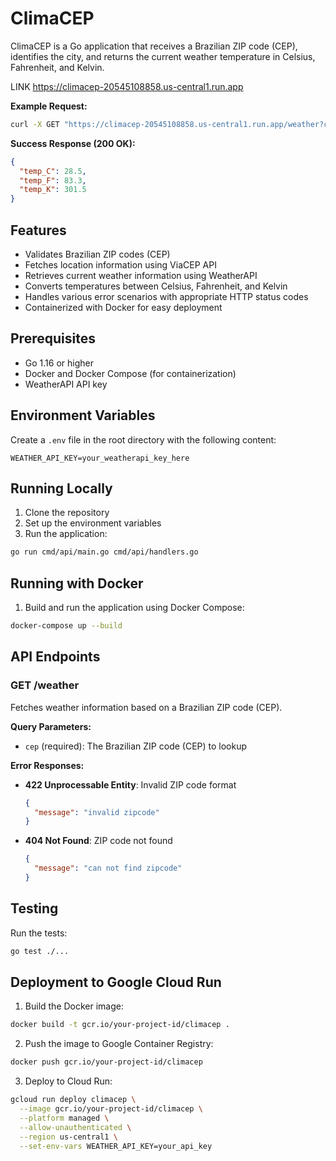 # ClimaCEP

ClimaCEP is a Go application that receives a Brazilian ZIP code (CEP), identifies the city, and returns the current weather temperature in Celsius, Fahrenheit, and Kelvin.

LINK https://climacep-20545108858.us-central1.run.app

**Example Request:**

```bash
curl -X GET "https://climacep-20545108858.us-central1.run.app/weather?cep=01001000"
```

**Success Response (200 OK):**

```json
{
  "temp_C": 28.5,
  "temp_F": 83.3,
  "temp_K": 301.5
}
```

## Features

- Validates Brazilian ZIP codes (CEP)
- Fetches location information using ViaCEP API
- Retrieves current weather information using WeatherAPI
- Converts temperatures between Celsius, Fahrenheit, and Kelvin
- Handles various error scenarios with appropriate HTTP status codes
- Containerized with Docker for easy deployment

## Prerequisites

- Go 1.16 or higher
- Docker and Docker Compose (for containerization)
- WeatherAPI API key

## Environment Variables

Create a `.env` file in the root directory with the following content:

```
WEATHER_API_KEY=your_weatherapi_key_here
```

## Running Locally

1. Clone the repository
2. Set up the environment variables
3. Run the application:

```bash
go run cmd/api/main.go cmd/api/handlers.go
```

## Running with Docker

1. Build and run the application using Docker Compose:

```bash
docker-compose up --build
```

## API Endpoints

### GET /weather

Fetches weather information based on a Brazilian ZIP code (CEP).

**Query Parameters:**

- `cep` (required): The Brazilian ZIP code (CEP) to lookup

**Error Responses:**

- **422 Unprocessable Entity**: Invalid ZIP code format
  ```json
  {
    "message": "invalid zipcode"
  }
  ```

- **404 Not Found**: ZIP code not found
  ```json
  {
    "message": "can not find zipcode"
  }
  ```

## Testing

Run the tests:

```bash
go test ./...
```

## Deployment to Google Cloud Run

1. Build the Docker image:

```bash
docker build -t gcr.io/your-project-id/climacep .
```

2. Push the image to Google Container Registry:

```bash
docker push gcr.io/your-project-id/climacep
```

3. Deploy to Cloud Run:

```bash
gcloud run deploy climacep \
  --image gcr.io/your-project-id/climacep \
  --platform managed \
  --allow-unauthenticated \
  --region us-central1 \
  --set-env-vars WEATHER_API_KEY=your_api_key
```